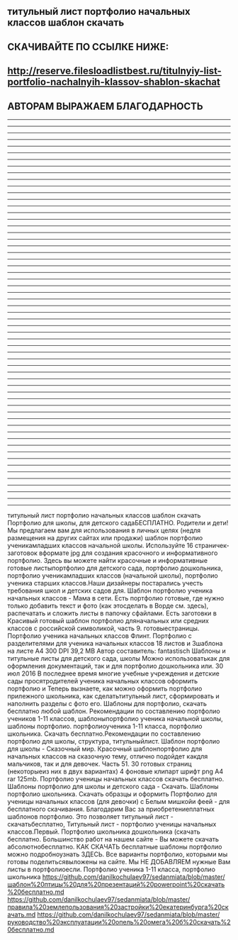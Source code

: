 титульный лист портфолио начальных классов шаблон скачать
--------------------------------------------------
СКАЧИВАЙТЕ ПО ССЫЛКЕ НИЖЕ:
--------------------------------------------------
http://reserve.filesloadlistbest.ru/titulnyiy-list-portfolio-nachalnyih-klassov-shablon-skachat
--------------------------------------------------
АВТОРАМ ВЫРАЖАЕМ БЛАГОДАРНОСТЬ
--------------------------------------------------
--------------------------------------------------
--------------------------------------------------
--------------------------------------------------
--------------------------------------------------
--------------------------------------------------
--------------------------------------------------
--------------------------------------------------
--------------------------------------------------
--------------------------------------------------
--------------------------------------------------
--------------------------------------------------
--------------------------------------------------
--------------------------------------------------
--------------------------------------------------
--------------------------------------------------
--------------------------------------------------
--------------------------------------------------
--------------------------------------------------
--------------------------------------------------
--------------------------------------------------
--------------------------------------------------
--------------------------------------------------
--------------------------------------------------
--------------------------------------------------
--------------------------------------------------
--------------------------------------------------
--------------------------------------------------
--------------------------------------------------
--------------------------------------------------
--------------------------------------------------
--------------------------------------------------
--------------------------------------------------
--------------------------------------------------
--------------------------------------------------
--------------------------------------------------
--------------------------------------------------
--------------------------------------------------
--------------------------------------------------
--------------------------------------------------
--------------------------------------------------
--------------------------------------------------
--------------------------------------------------
--------------------------------------------------
--------------------------------------------------
--------------------------------------------------
--------------------------------------------------
--------------------------------------------------
--------------------------------------------------
--------------------------------------------------
--------------------------------------------------
--------------------------------------------------
--------------------------------------------------
--------------------------------------------------
--------------------------------------------------
--------------------------------------------------
--------------------------------------------------
--------------------------------------------------
--------------------------------------------------
--------------------------------------------------
титульный лист портфолио начальных классов шаблон скачать Портфолио для школы, для детского садаБЕСПЛАТНО. Родители и дети! Мы предлагаем вам для использования в личных целях (недля размещения на других сайтах или продажи) шаблон портфолио ученикамладших классов начальной школы. Используйте 16 страничек-заготовок вформате jpg для создания красочного и информативного портфолио. Здесь вы можете найти красочные и информативные готовые листыпортфолио для детского сада, портфолио дошкольника, портфолио ученикамладших классов (начальной школы), портфолио ученика старших классов.Наши дизайнеры постарались учесть требования школ и детских садов для. Шаблон портфолио ученика начальных классов - Мама в сети. Есть портфолио готовые, где нужно только добавить текст и фото (как этосделать в Ворде см. здесь), распечатать и сложить листы в папочку сфайлами. Есть заготовки в  Красивый готовый шаблон портфолио дляначальных или средних классов с российской символикой, часть 9. готовыестраницы. Портфолио ученика начальных классов  Флинт. Портфолио с разделителями для ученика начальных классов 18 листов и 3шаблона на листе А4  300 DPI  39,2 MB Автор составитель: fantastisch Шаблоны и титульные листы для детского сада, школы Можно использоватькак для оформления документаций, так и для портфолио дошкольника или. 30 июл 2016  В последнее время многие учебные учреждения и детские сады просятродителей ученика начальных классов оформить портфолио и  Теперь вызнаете, как можно оформить портфолио прилежного школьника, как сделатьтитульный лист, сформировать и наполнить разделы с фото его. Шаблоны для портфолио, скачать бесплатно любой шаблон. Рекомендации по составлению портфолио учеников 1-11 классов, шаблоныпортфолио ученика начальной школы, шаблоны портфолио.  портфолиоученика 1-11 класса, портфолио школьника. Скачать бесплатно.Рекомендации по составлению портфолио для школы, структура, титульныйлист. Шаблон портфолио для школы - Сказочный мир. Красочный шаблонпортфолио для начальных классов на сказочную тему, отлично подойдет какдля мальчиков, так и для девочек. Часть 51. 30 готовых страниц (некоторыеиз них в двух вариантах)  4 фоновые  клипарт  шрифт  png  А4  rar  125mb. Портфолио ученицы начальных классов скачать бесплатно. Шаблоны портфолио для школы и детского сада - Скачать. Шаблоны портфолио школьника. Скачать образцы и оформить
Портфолио для ученицы начальных классов (для девочки) с Белым мишкойи феей - для бесплатного скачивания.  Благодарим Вас за приобретениеплатных шаблонов портфолио. Это позволяет  титульный лист - скачатьбесплатно, Титульный лист - портфолио ученицы начальных классов.Первый. Портфолио школьника  дошкольника (скачать бесплатно. Большинство работ на нашем сайте - Вы можете скачать абсолютнобесплатно. КАК СКАЧАТЬ бесплатные шаблоны портфолио можно подробноузнать ЗДЕСЬ. Все варианты портфолио, которыми мы готовы поделитьсявыложены на сайте. Мы НЕ ДОБАВЛЯЕМ нужные Вам листы в портфолиоесли. Портфолио ученика 1-11 класса, портфолио школьника
https://github.com/danilkochulaev97/sedanmiata/blob/master/шаблон%20птицы%20для%20презентаций%20powerpoint%20скачать%20бесплатно.md
https://github.com/danilkochulaev97/sedanmiata/blob/master/правила%20землепользования%20застройки%20екатеринбурга%20скачать.md
https://github.com/danilkochulaev97/sedanmiata/blob/master/руководство%20эксплуатации%20опель%20омега%20б%20скачать%20бесплатно.md